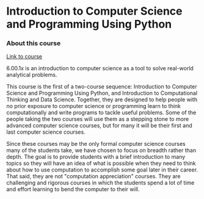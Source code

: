 # Introduction to Computer Science and Programming Using Python

### About this course 

[Link to course](https://www.edx.org/course/introduction-computer-science-mitx-6-00-1x-5#!/)

6.00.1x is an introduction to computer science as a tool to solve real-world analytical problems.

This course is the first of a two-course sequence: Introduction to Computer Science and Programming Using Python, and Introduction to Computational Thinking and Data Science. Together, they are designed to help people with no prior exposure to computer science or programming learn to think computationally and write programs to tackle useful problems. Some of the people taking the two courses will use them as a stepping stone to more advanced computer science courses, but for many it will be their first and last computer science courses.

Since these courses may be the only formal computer science courses many of the students take, we have chosen to focus on breadth rather than depth. The goal is to provide students with a brief introduction to many topics so they will have an idea of what is possible when they need to think about how to use computation to accomplish some goal later in their career. That said, they are not "computation appreciation" courses. They are challenging and rigorous courses in which the students spend a lot of time and effort learning to bend the computer to their will.
